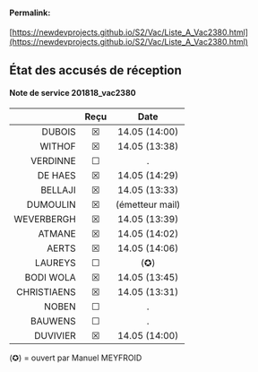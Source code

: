 <link rel="stylesheet" href="https://newdevprojects.github.io/S2/S2.css">

#### Permalink:
[https://newdevprojects.github.io/S2/Vac/Liste_A_Vac2380.html](https://newdevprojects.github.io/S2/Vac/Liste_A_Vac2380.html)


## &Eacute;tat des accusés de réception

#### Note de service 201818_vac2380

| &nbsp; | Reçu | Date |
| ---: | :---: | :---: |
| DUBOIS | &#9746; | 14.05 (14:00) |
| WITHOF | &#9746; | 14.05 (13:38) |
| VERDINNE | &#9744; | . |
| DE HAES | &#9746; | 14.05 (14:29) |
| BELLAJI | &#9746; | 14.05 (13:33) |
| DUMOULIN | &#9746; | (émetteur mail) |
| WEVERBERGH | &#9746; | 14.05 (13:39) |
| ATMANE | &#9746; | 14.05 (14:02) |
| AERTS | &#9746; | 14.05 (14:06) |
| LAUREYS | &#9744; | (&#10026;) |
| BODI WOLA | &#9746; | 14.05 (13:45) |
| CHRISTIAENS | &#9746; | 14.05 (13:31) |
| NOBEN | &#9744; | . |
| BAUWENS | &#9744; | . |
| DUVIVIER | &#9746; | 14.05 (14:00) |

(&#10026;) = ouvert par Manuel MEYFROID

